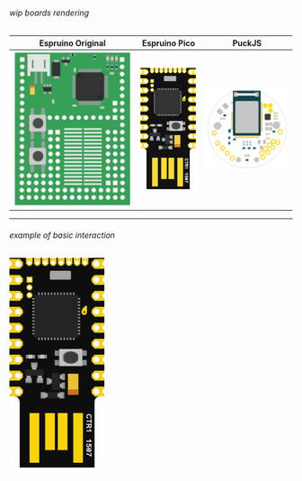 ###### wip boards rendering
<!-- ![Espruino Pico](https://cdn.rawgit.com/stephaneAG/Espruino_tests/master/EspruinoMimetism/Pico.svg) -->
| Espruino Original | Espruino Pico | PuckJS |
| ----------------- | ------------- | ------------- |
|![Espruino Original](https://raw.githubusercontent.com/stephaneAG/Espruino_tests/master/EspruinoMimetism/Espruino.png)|![Espruino Pico](https://raw.githubusercontent.com/stephaneAG/Espruino_tests/master/EspruinoMimetism/Pico.png)|![PuckJS](https://raw.githubusercontent.com/stephaneAG/Espruino_tests/master/EspruinoMimetism/PuckJS.png)

----

###### example of basic interaction
![interactive Pico](https://raw.githubusercontent.com/stephaneAG/Espruino_tests/master/EspruinoMimetism/interactivePico.gif)
